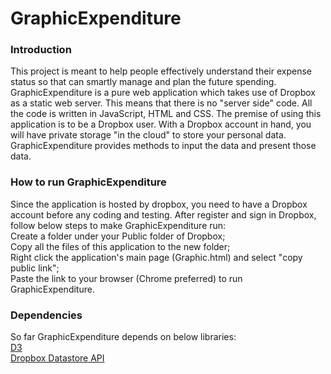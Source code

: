 GraphicExpenditure
==================
<h3>Introduction</h3>
This project is meant to help people effectively understand their expense status so that can smartly manage and plan the 
future spending. GraphicExpenditure is a pure web application which takes use of Dropbox as a static web server. This means
that there is no "server side" code. All the code is written in JavaScript, HTML and CSS. The premise of using 
this application is to be a Dropbox user. With a Dropbox account in hand, you will have private storage "in the cloud" to
store your personal data. GraphicExpenditure provides methods to input the data and present those data.

<h3>How to run GraphicExpenditure</h3>
<p>
<div>
Since the application is hosted by dropbox, you need to have a Dropbox account before any coding and testing. After register
and sign in Dropbox, follow below steps to make GraphicExpenditure run:</div>
<div>Create a folder under your Public folder of Dropbox;</div>
<div>Copy all the files of this application to the new folder;</div>
<div>Right click the application's main page (Graphic.html) and select "copy public link";</div>
<div>Paste the link to your browser (Chrome preferred) to run GraphicExpenditure.</div>
</p>

<h3>Dependencies</h3>
<p>
<div>So far GraphicExpenditure depends on below libraries:</div>
<div><a href="http://d3js.org/">D3</a></div>
<div><a href="https://www.dropbox.com/developers/datastore">Dropbox Datastore API</a></div>
</p>
